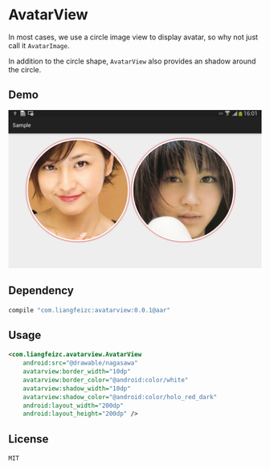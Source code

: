 AvatarView
===

In most cases, we use a circle image view to display avatar, so why not just call it `AvatarImage`.

In addition to the circle shape, `AvatarView` also provides an shadow around the circle.

Demo
---

![](art/sample.png)

Dependency
---

```groovy
compile "com.liangfeizc:avatarview:0.0.1@aar"
```

Usage
---

```xml
<com.liangfeizc.avatarview.AvatarView
    android:src="@drawable/nagasawa"
    avatarview:border_width="10dp"
    avatarview:border_color="@android:color/white"
    avatarview:shadow_width="10dp"
    avatarview:shadow_color="@android:color/holo_red_dark"
    android:layout_width="200dp"
    android:layout_height="200dp" />
```

License
---

    MIT


